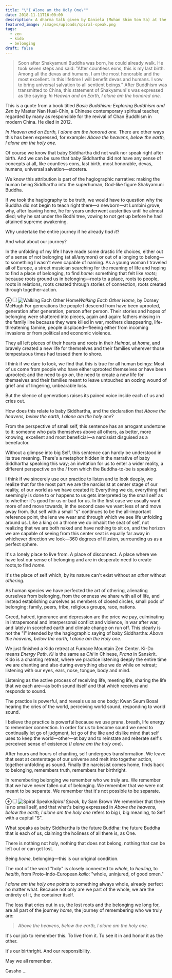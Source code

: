 ```yaml
---
title: "\"I Alone am the Holy One\""
date: 2018-11-11T16:00:00
description: A dharma talk given by Daniela (Muhan Shim Son Sa) at the Lexington Zen Center, November 11, 2018.
featured_image: /images/uploads/spiral-speak.png
tags:
  - zen
  - kido
  - belonging
draft: false
---
```



>Soon after Shakyamuni Buddha was born, he could already walk. 
He took seven steps and said: "After countless eons, this is my last birth. Among all the devas and humans, I am the most honorable and the most excellent. In this lifetime I will benefit devas and humans. I vow to bring universal salvation to all sentient beings." After Buddhism was transmitted to China, this statement of Shakyamuni's was expressed as the saying: *In Heaven and on Earth, I alone am the honored one.*


This is a quote from a book titled *Basic Buddhism: Exploring Buddhism and Zen* by Master Nan Huai-Chin, a Chinese contemporary spiritual teacher, regarded by many as responsible for the revival of Chan Buddhism in modern China. He died in 2012.

*In Heaven and on Earth, I alone am the honored one.* There are other ways this has been expressed, for example: *Above the heavens, below the earth, I alone am the holy one.*

Of course we know that baby Siddhartha did not walk nor speak right after birth. And we can be sure that baby Siddhartha did not have any sense of concepts at all, like countless eons, last birth, most honorable, devas, humans, universal salvation&mdash;etcetera.

We know this attribution is part of the hagiographic narrative:  making the human being Siddhartha into the superhuman, God-like figure Shakyamuni Buddha.

If we took the hagiography to be truth, we would have to question why the Buddha did not begin to teach right there&mdash;a newborn&mdash;at Lumbini grove; why, after leaving home, he for years underwent austerities until he almost died; why he sat under the Bodhi tree, vowing to not get up before he had attained supreme awakening.

Why undertake the entire journey if he already *had it*?

And what about our journey?

In the unfolding of my life I have made some drastic life choices, either out of a sense of not belonging (at all/anymore) or out of a longing to belong&mdash;to something I wasn't even capable of naming. As a young woman I traveled all of Europe, a street musician searching for the meaning of life and hoping to find a place of belonging, to find *home*: something that felt like *roots*; because roots ground us in belonging&mdash;roots to a place, roots to people, roots in relations, roots created through stories of connection, roots created through together-action.

<p><label for="walking-home" class="margin-toggle">&#8853;</label><input type="checkbox" id="walking-home" class="margin-toggle"/><span class="marginnote"><img src="/images/walking_home.png" alt="Walking Each Other Home" /><em>Walking Each Other Home</em>, by Dorsey McHugh</span>
For generations the people I descend from have been uprooted, generation after generation, person after person.  Their stories and hopes of belonging were shattered into pieces, again and again: fathers missing in the family line because they were killed in war, mothers disappearing, life-threatening famine, people displaced&mdash;fleeing either from incoming invasions or from political and economic violence.</p>

They all left pieces of their hearts and roots in their *Heimat*, at *home*, and bravely created a new life for themselves and their families wherever those tempestuous times had tossed them to shore.


I think if we dare to look, we find that this is true for all human beings: Most of us come from people who have either uprooted themselves or have been uprooted; and the need to *go on*, the need to create a new life for themselves and their families meant to leave untouched an oozing wound of grief and of lingering, unbearable loss.

But the silence of generations raises its pained voice inside each of us and cries out.

How does this relate to baby Siddhartha, and the declaration that *Above the heavens, below the earth, I alone am the holy one*? 

From the perspective of small self, this sentence has an arrogant undertone to it: someone who puts themselves above all others, as better, more knowing, excellent and most beneficial&mdash;a narcissist disguised as a benefactor.

Without a glimpse into big Self, this sentence can hardly be understood in its true meaning. There's a metaphor hidden in the narrative of baby Siddhartha speaking this way; an invitation for us to enter a wider reality, a different perspective on the *I* from which the Buddha-to-be is speaking.

I think if we sincerely use our practice to listen and to look deeply, we realize that for the most part we are the narcissist at center stage of our reality, of our world as we have created it: Everything we do, everything that seemingly is done to or happens to us gets interpreted by the small self as to whether it's good for us or bad for us.  In the first case we usually want more of and move towards, in the second case we want less of and move away from. But self with a small "s" continues to be the all-important reference point, the lens we wear and through which we see life unfolding around us.  Like a king on a throne we do inhabit the seat of self, not realizing that we are both naked and have nothing to sit on, and the horizon we are capable of seeing from this center seat is equally far away in whichever direction we look&mdash;360 degrees of illusion, surrounding us as a perfect sphere.

It's a lonely place to live from. A place of disconnect. A place where we have lost our sense of belonging and are in desperate need to create roots,to find *home*.

It's the place of self which, by its nature can't exist without an *other* without *othering*. 

As human species we have perfected the art of othering, alienating ourselves from belonging, from the oneness we share with all of life, and instead establishing ourselves as members of closed circles, small pods of belonging: family, peers, tribe, religious groups, race, nations.

Greed, hatred, ignorance and depression are the price we pay, culminating in intrapersonal and interpersonal conflict and violence, in war after war, and lately in scorched earth and climate change on run off.
This clearly is not the "I" intended by the hagiographic saying of baby Siddhartha: *Above the heavens, below the earth, I alone am the Holy one*.



We just finished a Kido retreat at Furnace Mountain Zen Center. Ki-Do means *Energy Path*. *Ki* is the same as *Chi* in Chinese, *Prana* in Sanskrit. Kido is a chanting retreat, where we practice listening deeply the entire time we are chanting and also during everything else we do while on retreat; listening with our eyes, ears, nose, tongue, body and mind.

Listening as the active process of receiving life, meeting life, sharing the life that we each are&mdash;as both sound itself and that which receives and responds to sound.

The practice is powerful, and reveals us as one body: Kwan Seum Bosal hearing the cries of the world, perceiving world sound, responding to world sound.

I believe the practice is powerful because we use prana, breath, life energy to remember connection. In order for us to become sound we need to continually let go of judgment, let go of the like and dislike mind that self uses to keep the world&mdash;other&mdash;at bay and to reinstate and reiterate self's perceived sense of existence (*I alone am the holy one*).

After hours and hours of chanting, self undergoes transformation. 
We leave that seat at centerstage of our universe and melt into together action, together unfolding as sound. Finally the narcissist comes home, finds back to belonging, remembers truth, remembers her birthright.

In remembering belonging we remember who we truly are. We remember that we have never fallen out of belonging. We remember that we were not meant to be separate. We remember that it's not possible to be separate.

<p><label for="spiral-speak" class="margin-toggle">&#8853;</label><input type="checkbox" id="spiral-speak" class="margin-toggle"/><span class="marginnote"><img src="/images/spiral_speak.png" alt="Spiral Speake" /><em>Spiral Speak</em>, by Sam Brown</span>
We remember that there is no small self, and that what's being expressed in <em>Above the heavens, below the earth, I alone am the holy one</em> refers to big <em>I</em>, big meaning, to Self with a capital "S".</p>

What speaks as baby Siddhartha is the future Buddha: the future Buddha that is each of us, claiming the holiness of all there is, as One.

There is nothing not holy, nothing that does not belong, nothing that can be left out or can get lost. 

Being *home*, belonging&mdash;this is our original condition.
 
The root of the word "holy" is closely connected to *whole*, to *healing*, to *health*, from Proto-Indo-European *kailo*:  "whole, uninjured, of good omen."

*I alone am the holy one* points to something always whole, already perfect no matter what. Because not only are we part of the whole, we are the entirety of it, the container itself.

The loss that cries out in us, the lost roots and the belonging we long for, are all part of the journey *home*, the journey of remembering who we truly are:
 
>*Above the heavens, below the earth, I alone am the holy one.*

It's our job to remember this. To live from it. To see it in and honor it as the other.

It's our birthright. And our responsibility.


May we all remember.

Gassho &hellip;




































